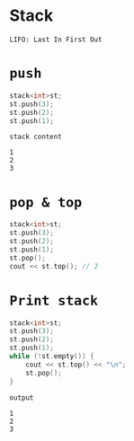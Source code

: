 # Stack
`LIFO: Last In First Out`
# `push`
```cpp
stack<int>st;
st.push(3);
st.push(2);
st.push(1);
```
`stack content`
```
1
2
3
```

# `pop & top`
```cpp
stack<int>st;
st.push(3);
st.push(2);
st.push(1);
st.pop();
cout << st.top(); // 2
```

# `Print stack`
```cpp
stack<int>st;
st.push(3);
st.push(2);
st.push(1);
while (!st.empty()) {
    cout << st.top() << "\n";
    st.pop();
}
```
`output`
```
1
2
3
```
